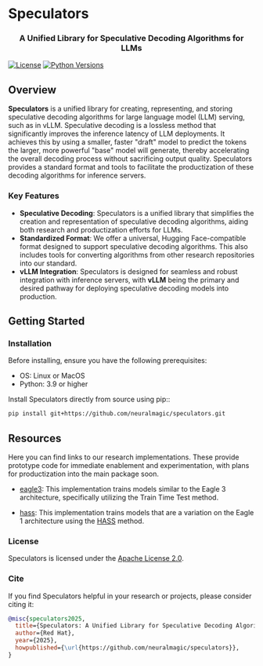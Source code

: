# Speculators

<h3 align="center">
A Unified Library for Speculative Decoding Algorithms for LLMs
</h3>

[![License](https://img.shields.io/github/license/neuralmagic/speculators.svg)](https://github.com/neuralmagic/speculators/blob/main/LICENSE) [![Python Versions](https://img.shields.io/badge/Python-3.9--3.13-orange)](https://pypi.python.org/pypi/speculators)

## Overview

**Speculators** is a unified library for creating, representing, and storing speculative decoding algorithms for large language model (LLM) serving, such as in vLLM. Speculative decoding is a lossless method that significantly improves the inference latency of LLM deployments. It achieves this by using a smaller, faster "draft" model to predict the tokens the larger, more powerful "base" model will generate, thereby accelerating the overall decoding process without sacrificing output quality. Speculators provides a standard format and tools to facilitate the productization of these decoding algorithms for inference servers.

### Key Features

- **Speculative Decoding**: Speculators is a unified library that simplifies the creation and representation of speculative decoding algorithms, aiding both research and productization efforts for LLMs.
- **Standardized Format**: We offer a universal, Hugging Face-compatible format designed to support speculative decoding algorithms. This also includes tools for converting algorithms from other research repositories into our standard.
- **vLLM Integration**: Speculators is designed for seamless and robust integration with inference servers, with **vLLM** being the primary and desired pathway for deploying speculative decoding models into production.

## Getting Started

### Installation

Before installing, ensure you have the following prerequisites:

- OS: Linux or MacOS
- Python: 3.9 or higher

Install Speculators directly from source using pip::

```bash
pip install git+https://github.com/neuralmagic/speculators.git
```

## Resources

Here you can find links to our research implementations. These provide prototype code for immediate enablement and experimentation, with plans for productization into the main package soon.

- [eagle3](https://github.com/neuralmagic/speculators/tree/main/research/eagle3): This implementation trains models similar to the Eagle 3 architecture, specifically utilizing the Train Time Test method.

- [hass](https://github.com/neuralmagic/speculators/tree/main/research/hass): This implementation trains models that are a variation on the Eagle 1 architecture using the [HASS](https://github.com/HArmonizedSS/HASS) method.

### License

Speculators is licensed under the [Apache License 2.0](https://github.com/neuralmagic/speculators/blob/main/LICENSE).

### Cite

If you find Speculators helpful in your research or projects, please consider citing it:

```bibtex
@misc{speculators2025,
  title={Speculators: A Unified Library for Speculative Decoding Algorithms in LLM Serving},
  author={Red Hat},
  year={2025},
  howpublished={\url{https://github.com/neuralmagic/speculators}},
}
```
